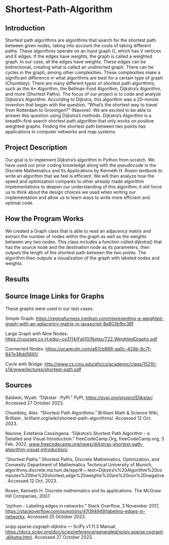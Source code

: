 # Shortest-Path-Algorithm

## Introduction
Shortest path algorithms are algorithms that search for the shortest path between given nodes, taking into account the costs of taking different paths. These algorithms operate on an input graph G, which has V vertices and E edges. If the edges have weights, the graph is called a weighted graph. In our case, all the edges have weights. These edges can be bidirectional, creating what is called an undirected graph. There can be cycles in the graph, among other complexities. These complexities make a significant difference in what algorithms are best for a certain type of graph (Chumbley). There are many different types of shortest path algorithms, such as the A* Algorithm, the Bellman-Ford Algorithm, Dijkstra’s Algorithm, and more (Shortest Paths). The focus of our project is to code and analyze Dijkstra’s Algorithm. According to Dijkstra, this algorithm was a 20-minute invention that began with the question, “What’s the shortest way to travel from Rotterdam to Groningen?” (Navone). We are excited to be able to answer this question using Dijkstra’s methods. Dijkstra’s Algorithm is a breadth-first search shortest path algorithm that only works on positive weighted graphs. Finding the shortest path between two points has applications in computer networks and map systems.

## Project Description
Our goal is to implement Dijkstra’s algorithm in Python from scratch. We have used our prior coding knowledge along with the pseudocode in the Discrete Mathematics and Its Applications by Kenneth H. Rosen textbook to write an algorithm that we feel is efficient. We will then analyze how the speed and optimization compares to other already made algorithm implementations to deepen our understanding of this algorithm; it will force us to think about the design choices we used when writing our implementation and allow us to learn ways to write more efficient and optimal code.

## How the Program Works
We created a Graph class that is able to read an adjacency matrix and extract the number of nodes within the graph as well as the weights between any two nodes. This class includes a function called dijkstra() that has the source node and the destination node as its parameters, then outputs the length of the shortest path between the two points. The algorithm then outputs a visualization of the graph with labeled nodes and weights.

## Results

## Source Image Links for Graphs
These graphs were used in our test cases.

Simple Graph: https://reginafurness.medium.com/representing-a-weighted-graph-with-an-adjacency-matrix-in-javascript-8a803bfbc36f

Large Graph with Nine Nodes: https://courses.cs.vt.edu/~cs3114/Fall10/Notes/T22.WeightedGraphs.pdf

Connected Nodes: https://ucarecdn.com/a67cb888-aa0c-424b-8c7f-847e38dd5691/

Cycle with Bridge: http://www.cs.cmu.edu/afs/cs/academic/class/15210-s14/www/lectures/shortest-path.pdf

## Sources
Baldwin, Wyatt. “Dijkstar · PyPI.” PyPI, https://pypi.org/project/Dijkstar/. Accessed 27 October 2023.

Chumbley, Alex. “Shortest Path Algorithms.” Brilliant Math & Science Wiki, Brilliant , brilliant.org/wiki/shortest-path-algorithms/. Accessed 12 Oct. 2023.

Navone, Estefania Cassingena. “Dijkstra’s Shortest Path Algorithm - a Detailed and Visual Introduction.” freeCodeCamp.Org, freeCodeCamp.org, 3 Feb. 2022, www.freecodecamp.org/news/dijkstras-shortest-path-algorithm-visual-introduction/.

“Shortest Paths.” Shortest Paths, Discrete Mathematics, Optimization, and Convexity Department of Mathematics Technical University of Munich, algorithms.discrete.ma.tum.de/spp/#:~:text=Dijkstra’s%20Algorithm%20computes%20the%20shortest,adge%20weights%20are%20non%2Dnegative. Accessed 12 Oct. 2023. 

Rosen, Kenneth H. Discrete mathematics and its applications. The McGraw Hill Companies, 2007.

“python - Labeling edges in networkx.” Stack Overflow, 3 November 2017, https://stackoverflow.com/questions/47094949/labeling-edges-in-networkx. Accessed 25 October 2023.

scipy.sparse.csgraph.dijkstra — SciPy v1.11.3 Manual, https://docs.scipy.org/doc/scipy/reference/generated/scipy.sparse.csgraph.dijkstra.html. Accessed 27 October 2023.

